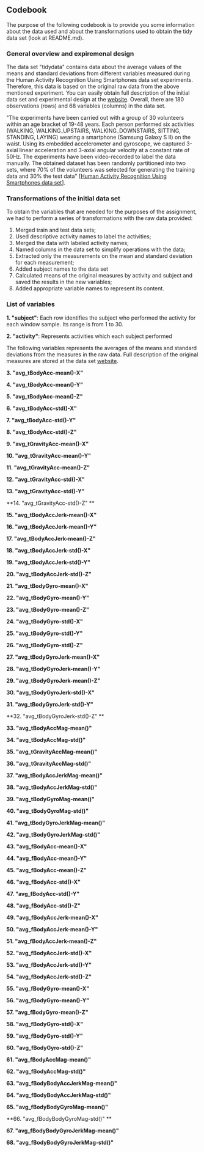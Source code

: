 Codebook
--------------------------------------------

The purpose of the following codebook is to provide you some information about the data used and about the transformations used to obtain the tidy data set (look at README.md). 

### General overview and expiremenal design

The data set "tidydata" contains data about the average values of the means and standard deviations from different variables measured during the Human Activity Recognition Using Smartphones data set experiments. Therefore, this data is based on the original raw data from the above mentioned experiment. You can easily obtain full description of the initial data set and experimental design at the [website](http://archive.ics.uci.edu/ml/datasets/Human+Activity+Recognition+Using+Smartphones). Overall, there are 180 observations (rows) and 68 variables (columns) in the data set.

"The experiments have been carried out with a group of 30 volunteers within an age bracket of 19-48 years. Each person performed six activities (WALKING, WALKING_UPSTAIRS, WALKING_DOWNSTAIRS, SITTING, STANDING, LAYING) wearing a smartphone (Samsung Galaxy S II) on the waist. Using its embedded accelerometer and gyroscope, we captured 3-axial linear acceleration and 3-axial angular velocity at a constant rate of 50Hz. The experiments have been video-recorded to label the data manually. The obtained dataset has been randomly partitioned into two sets, where 70% of the volunteers was selected for generating the training data and 30% the test data" [[Human Activity Recognition Using Smartphones data set](http://archive.ics.uci.edu/ml/datasets/Human+Activity+Recognition+Using+Smartphones)].

### Transformations of the initial data set

To obtain the variables that are needed for the purposes of the assignment, we had to perform a series of transformations with the raw data provided:

1. Merged train and test data sets;
2. Used descriptive activity names to label the activities;
3. Merged the data with labeled activity names;
4. Named columns in the data set to simplify operations with the data;
4. Extracted only the measurements on the mean and standard deviation for each measurement;
5. Added subject names to the data set
6. Calculated means of the original measures by activity and subject and saved the results in the new variables;
7. Added appropriate variable names to represent its content.


### List of variables
**1. "subject"**: Each row identifies the subject who performed the activity for each window sample. Its range is from 1 to 30.

**2. "activity"**: Represents activities which each subject performed

The following variables represents the averages of the means and standard deviations from the measures in the raw data. Full description of the original measures are stored at the data set [website](http://archive.ics.uci.edu/ml/datasets/Human+Activity+Recognition+Using+Smartphones).

**3. "avg_tBodyAcc-mean()-X"**

**4. "avg_tBodyAcc-mean()-Y"** 

**5. "avg_tBodyAcc-mean()-Z"**

**6. "avg_tBodyAcc-std()-X"**

**7. "avg_tBodyAcc-std()-Y"**

**8. "avg_tBodyAcc-std()-Z"**         

**9. "avg_tGravityAcc-mean()-X"**

**10. "avg_tGravityAcc-mean()-Y"**     

**11. "avg_tGravityAcc-mean()-Z"**

**12. "avg_tGravityAcc-std()-X"**       

**13. "avg_tGravityAcc-std()-Y"**

**14. "avg_tGravityAcc-std()-Z" **     

**15. "avg_tBodyAccJerk-mean()-X"**

**16. "avg_tBodyAccJerk-mean()-Y"**    

**17. "avg_tBodyAccJerk-mean()-Z"**

**18. "avg_tBodyAccJerk-std()-X"**     

**19. "avg_tBodyAccJerk-std()-Y"**

**20. "avg_tBodyAccJerk-std()-Z"**      

**21. "avg_tBodyGyro-mean()-X"**

**22. "avg_tBodyGyro-mean()-Y"**       

**23. "avg_tBodyGyro-mean()-Z"**

**24. "avg_tBodyGyro-std()-X"**        

**25. "avg_tBodyGyro-std()-Y"**

**26. "avg_tBodyGyro-std()-Z"**        

**27. "avg_tBodyGyroJerk-mean()-X"**

**28. "avg_tBodyGyroJerk-mean()-Y"**    

**29. "avg_tBodyGyroJerk-mean()-Z"**

**30. "avg_tBodyGyroJerk-std()-X"**    

**31. "avg_tBodyGyroJerk-std()-Y"**

**32. "avg_tBodyGyroJerk-std()-Z"  **    

**33. "avg_tBodyAccMag-mean()"**

**34. "avg_tBodyAccMag-std()"**        

**35. "avg_tGravityAccMag-mean()"**

**36. "avg_tGravityAccMag-std()"**

**37. "avg_tBodyAccJerkMag-mean()"**

**38. "avg_tBodyAccJerkMag-std()"**    

**39. "avg_tBodyGyroMag-mean()"**

**40. "avg_tBodyGyroMag-std()"**     

**41. "avg_tBodyGyroJerkMag-mean()"**

**42. "avg_tBodyGyroJerkMag-std()"**   

**43. "avg_fBodyAcc-mean()-X"**

**44. "avg_fBodyAcc-mean()-Y"**       

**45. "avg_fBodyAcc-mean()-Z"**

**46. "avg_fBodyAcc-std()-X"**          

**47. "avg_fBodyAcc-std()-Y"**

**48. "avg_fBodyAcc-std()-Z"**         

**49. "avg_fBodyAccJerk-mean()-X"**

**50. "avg_fBodyAccJerk-mean()-Y"**  

**51. "avg_fBodyAccJerk-mean()-Z"**

**52. "avg_fBodyAccJerk-std()-X"**       

**53. "avg_fBodyAccJerk-std()-Y"**

**54. "avg_fBodyAccJerk-std()-Z"**     

**55. "avg_fBodyGyro-mean()-X"**

**56. "avg_fBodyGyro-mean()-Y"**       

**57. "avg_fBodyGyro-mean()-Z"**

**58. "avg_fBodyGyro-std()-X"**       

**59. "avg_fBodyGyro-std()-Y"**

**60. "avg_fBodyGyro-std()-Z"**        

**61. "avg_fBodyAccMag-mean()"**

**62. "avg_fBodyAccMag-std()"**    

**63. "avg_fBodyBodyAccJerkMag-mean()"**

**64. "avg_fBodyBodyAccJerkMag-std()"**

**65. "avg_fBodyBodyGyroMag-mean()"**

**66. "avg_fBodyBodyGyroMag-std()" **  

**67. "avg_fBodyBodyGyroJerkMag-mean()"**

**68. "avg_fBodyBodyGyroJerkMag-std()"**
